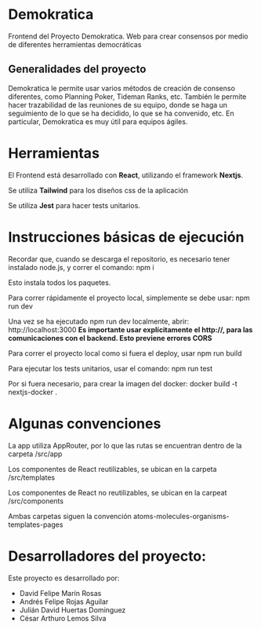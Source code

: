 # Demokratica

Frontend del Proyecto Demokratica. Web para crear consensos por medio de diferentes herramientas democráticas

## Generalidades del proyecto

Demokratica le permite usar varios métodos de creación de consenso diferentes, como Planning Poker, Tideman Ranks, etc.
También le permite hacer trazabilidad de las reuniones de su equipo, donde se haga un seguimiento de lo que se ha decidido, lo que se ha convenido, etc.
En particular, Demokratica es muy útil para equipos ágiles. 

# Herramientas

El Frontend está desarrollado con **React**, utilizando el framework **Nextjs**.

Se utiliza **Tailwind** para los diseños css de la aplicación

Se utiliza **Jest** para hacer tests unitarios.

# Instrucciones básicas de ejecución
Recordar que, cuando se descarga el repositorio, es necesario tener instalado node.js, y correr el comando:
    npm i

Esto instala todos los paquetes. 

Para correr rápidamente el proyecto local, simplemente se debe usar:
    npm run dev

Una vez se ha ejecutado npm run dev localmente, abrir:
    http://localhost:3000
**Es importante usar explícitamente el http://, para las comunicaciones con el backend. Esto previene errores CORS**

Para correr el proyecto local como si fuera el deploy, usar
    npm run build

Para ejecutar los tests unitarios, usar el comando:
    npm run test

Por si fuera necesario, para crear la imagen del docker:
    docker build -t nextjs-docker .

# Algunas convenciones

La app utiliza AppRouter, por lo que las rutas se encuentran dentro de la carpeta /src/app

Los componentes de React reutilizables, se ubican en la carpeta /src/templates

Los componentes de React no reutilizables, se ubican en la carpeat /src/components

Ambas carpetas siguen la convención atoms-molecules-organisms-templates-pages

# Desarrolladores del proyecto:
Este proyecto es desarrollado por:
- David Felipe Marín Rosas
- Andrés Felipe Rojas Aguilar
- Julián David Huertas Dominguez
- César Arthuro Lemos Silva